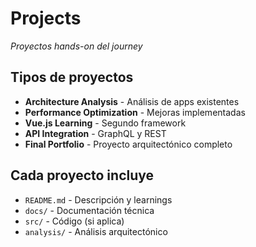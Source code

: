 # Projects

_Proyectos hands-on del journey_

## Tipos de proyectos

- **Architecture Analysis** - Análisis de apps existentes
- **Performance Optimization** - Mejoras implementadas
- **Vue.js Learning** - Segundo framework
- **API Integration** - GraphQL y REST
- **Final Portfolio** - Proyecto arquitectónico completo

## Cada proyecto incluye

- `README.md` - Descripción y learnings
- `docs/` - Documentación técnica
- `src/` - Código (si aplica)
- `analysis/` - Análisis arquitectónico

